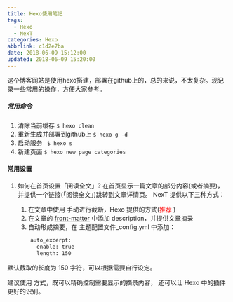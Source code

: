 ```yaml
---
title: Hexo使用笔记
tags:
  - Hexo
  - NexT
categories: Hexo
abbrlink: c1d2e7ba
date: 2018-06-09 15:12:00
updated: 2018-06-09 15:20:00
---
```

这个博客网站是使用hexo搭建，部署在github上的，总的来说，不太复杂。现记录一些常用的操作，方便大家参考。

##### 常用命令
1. 清除当前缓存		` $ hexo clean `
2. 重新生成并部署到github上		` $ hexo g -d `
3. 启动服务		` $ hexo s`
4. 新建页面		` $ hexo new page categories `

#### 常用设置
1. 如何在首页设置「阅读全文」? 
    在首页显示一篇文章的部分内容(或者摘要)，并提供一个链接(「阅读全文」)跳转到文章详情页。 NexT 提供以下三种方式：

    1. 在文章中使用 <!-- more --> 手动进行截断，Hexo 提供的方式(<font color="#FF0000">推荐</font> )
    2. 在文章的 [front-matter](https://hexo.io/docs/front-matter.html) 中添加 description，并提供文章摘录
    3. 自动形成摘要，在 主题配置文件_config.yml 中添加：
    ``` bash
        auto_excerpt:
          enable: true
          length: 150
    ```
默认截取的长度为 150 字符，可以根据需要自行设定。
		
建议使用 <!-- more -->方式，既可以精确控制需要显示的摘录内容， 还可以让 Hexo 中的插件更好的识别。	